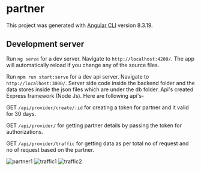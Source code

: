 # partner

This project was generated with [Angular CLI](https://github.com/angular/angular-cli) version 8.3.19.

## Development server

Run `ng serve` for a dev server. Navigate to `http://localhost:4200/`. The app will automatically reload if you change any of the source files.

Run `npm run start:serve` for a dev api server. Navigate to `http://localhost:3000/`. Server side code inside the backend folder and the data stores inside the json files which are under the db folder. Api's created Express framework (Node Js). Here are following api's-

GET `/api/provider/create/:id` for creating a token for partner and it valid for 30 days.

GET `/api/provider/` for getting partner details by passing the token for authorizations.

GET `/api/provider/traffic` for getting data as per total no of request and no of request based on the partner.

![partner1](https://user-images.githubusercontent.com/25032027/128821924-a33eb393-3403-41ee-ae5a-6e3d8bc80f2f.png)
![traffic1](https://user-images.githubusercontent.com/25032027/128821932-5bb8132d-b20d-435e-b790-6ed521b66b10.png)
![traffic2](https://user-images.githubusercontent.com/25032027/128821934-c20370e6-42ed-44a5-a481-5ad3efc3dead.png)
